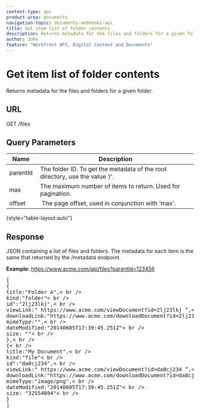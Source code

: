 ```yaml
---
content-type: api
product-area: documents
navigation-topic: documents-webhooks-api
title: Get item list of folder contents
description: Returns metadata for the files and folders for a given folder.
author: John
feature: "Workfront API, Digital Content and Documents"
---
```


# Get item list of folder contents

Returns metadata for the files and folders for a given folder.

## URL

GET /files

## Query Parameters

| Name&nbsp; |Description |
|---|---|
| parentId&nbsp; |The folder ID. To get the metadata of the root directory, use the value ‘/'. |
| max&nbsp; |The maximum number of items to return. Used for pagination. |
| offset&nbsp; |&nbsp;The page offset, used in conjunction with ‘max'. |

{style="table-layout:auto"}

## Response

JSON containing a list of files and folders. The metadata for each item is the same that returned by the /metadata endpoint.

**Example:** https://www.acme.com/api/files?parentId=123456
<pre>[ 
{
title:"Folder A",< br />
kind:"folder"< br />
id":"2lj23lkj",< br />
viewLink:" https://www.acme.com/viewDocument?id=2lj23lkj ”,< br />
downloadLink:"https://www.acme.com/downloadDocument?id=2lj23lkj",< br />
mimeType:"",< br />
dateModified:"2014­06­05T17:39:45.251Z"< br />
size: ""< br />
},< br />
{< br />
title:"My Document",< br />
kind:"file"< br />
id":"da8cj234",< br />
viewLink:" https://www.acme.com/viewDocument?id=da8cj234 ”,< br />
downloadLink:"https://www.acme.com/downloadDocument?id=da8cj234",< br />
mimeType:"image/png",< br />
dateModified:"2014­06­05T17:39:45.251Z"< br />
size: "32554694"< br />
}
]</pre>